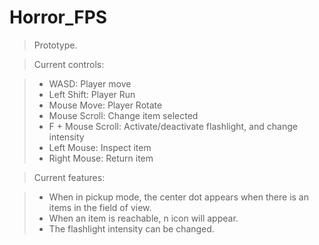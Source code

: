 # Horror_FPS

>Prototype.

>Current controls:

>- WASD: Player move
>- Left Shift: Player Run
>- Mouse Move: Player Rotate
>- Mouse Scroll: Change item selected
>- F + Mouse Scroll: Activate/deactivate flashlight, and change intensity
>- Left Mouse: Inspect item
>- Right Mouse: Return item

>Current features:

>- When in pickup mode, the center dot appears when there is an items in the field of view.
>- When an item is reachable, n icon will appear.
>- The flashlight intensity can be changed.

